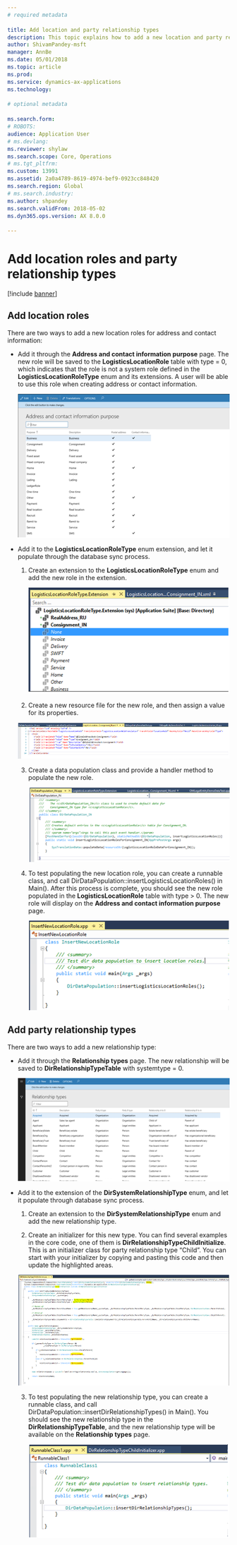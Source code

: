 ```yaml
---
# required metadata

title: Add location and party relationship types
description: This topic explains how to add a new location and party relationship type.
author: ShivamPandey-msft
manager: AnnBe
ms.date: 05/01/2018
ms.topic: article
ms.prod: 
ms.service: dynamics-ax-applications
ms.technology: 

# optional metadata

ms.search.form: 
# ROBOTS: 
audience: Application User
# ms.devlang: 
ms.reviewer: shylaw
ms.search.scope: Core, Operations
# ms.tgt_pltfrm: 
ms.custom: 13991
ms.assetid: 2a0a4789-8619-4974-bef9-0923cc848420
ms.search.region: Global
# ms.search.industry: 
ms.author: shpandey
ms.search.validFrom: 2018-05-02
ms.dyn365.ops.version: AX 8.0.0

---
```


# Add location roles and party relationship types 

[!include [banner](../includes/banner.md)]

## Add location roles

There are two ways to add a new location roles for address and contact information:

-  Add it through the **Address and contact information purpose** page. The new role will be saved to the **LogisticsLocationRole** table with type = 0, which indicates that the role is not a system role defined in the **LogisticsLocationRoleType** enum and its extensions. A user will be able to use this role when creating address or contact information.

    ![Address and content information purpose](media/Address-Contact.PNG)

-  Add it to the **LogisticsLocationRoleType** enum extension, and let it populate through the database sync process.

    1.  Create an extension to the **LogisticsLocationRoleType** enum and add the new role in the extension. 
  
        ![LogisticsLocationRoleType](media/Logistics.PNG)

    2. Create a new resource file for the new role, and then assign a value for its properties.
     
     ![New resource file](media/Resource.PNG)
        
    3.  Create a data population class and provide a handler method to populate the new role. 

        ![Data population](media/Dirdata.PNG)

    4.  To test populating the new location role, you can create a runnable class, and call DirDataPopulation::insertLogisticsLocationRoles() in Main(). After this process is complete, you should see the new role populated in the **LogisticsLocationRole** table with type \> 0. The new role will display on the **Address and contact information purpose** page.

        ![Insert New Location](media/InsertNewLocation.PNG)

## Add party relationship types 

There are two ways to add a new relationship type:

-   Add it through the **Relationship types** page. The new relationship will be saved to **DirRelationshipTypeTable** with systemtype = 0.

    ![Relationship types](media/Relationship.PNG)

-  Add it to the extension of the **DirSystemRelationshipType** enum, and let it populate through database sync process.

    1.  Create an extension to the **DirSystemRelationshipType** enum and add the new relationship type.

    2. Create an initializer for this new type. You can find several examples in the core code, one of them is  **DirRelationshipTypeChildInitialize**. This is an initializer class for party relationship type “Child”. You can start with your initializer by copying and pasting this code and then update the highlighted areas.
    
    ![DirRelationshipChild](media/DirRelationship.PNG)

    3.  To test populating the new relationship type, you can create a runnable class, and call DirDataPopulation::insertDirRelationshipTypes() in Main(). You should see the new relationship type in the **DirRelationshipTypeTable**, and the new relationship type will be available on the **Relationship types** page.

        ![Runnable class](media/Runnable.PNG)
